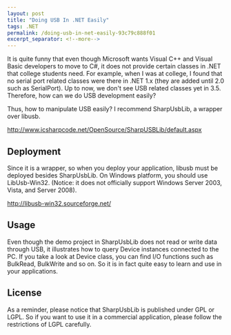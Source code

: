 ```yaml
---
layout: post
title: "Doing USB In .NET Easily"
tags: .NET
permalink: /doing-usb-in-net-easily-93c79c888f01
excerpt_separator: <!--more-->
---
```

It is quite funny that even though Microsoft wants Visual C++ and Visual Basic developers to move to C#, it does not provide certain classes in .NET that college students need. For example, when I was at college, I found that no serial port related classes were there in .NET 1.x (they are added until 2.0 such as SerialPort). Up to now, we don't see USB related classes yet in 3.5. Therefore, how can we do USB development easily?
<!--more-->

Thus, how to manipulate USB easily? I recommend SharpUsbLib, a wrapper over libusb.

http://www.icsharpcode.net/OpenSource/SharpUSBLib/default.aspx

## Deployment

Since it is a wrapper, so when you deploy your application, libusb must be deployed besides SharpUsbLib. On Windows platform, you should use LibUsb-Win32. (Notice: it does not officially support Windows Server 2003, Vista, and Server 2008).

http://libusb-win32.sourceforge.net/

## Usage

Even though the demo project in SharpUsbLib does not read or write data through USB, it illustrates how to query Device instances connected to the PC. If you take a look at Device class, you can find I/O functions such as BulkRead, BulkWrite and so on. So it is in fact quite easy to learn and use in your applications.

## License

As a reminder, please notice that SharpUsbLib is published under GPL or LGPL. So if you want to use it in a commercial application, please follow the restrictions of LGPL carefully.

